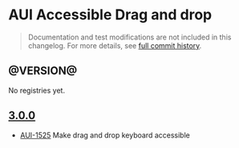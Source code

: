 # AUI Accessible Drag and drop

> Documentation and test modifications are not included in this changelog. For more details, see [full commit history](https://github.com/liferay/alloy-ui/commits/master/src/aui-accessible-dd).

## @VERSION@

No registries yet.

## [3.0.0](https://github.com/liferay/alloy-ui/releases/tag/3.0.0)

* [AUI-1525](https://issues.liferay.com/browse/AUI-1525) Make drag and drop keyboard accessible